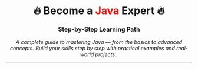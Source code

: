 <h1 align="center">🔥 Become a <span style="color:red;">Java</span> Expert 🔥</h1>
<h3 align="center">Step-by-Step Learning Path</h3>
<p align="center">
  <em>A complete guide to mastering Java — from the basics to advanced concepts. Build your skills step by step with practical examples and real-world projects..</em>
</p>
<hr>


